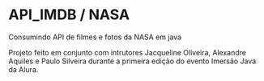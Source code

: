 # API_IMDB / NASA
Consumindo API de filmes e fotos da NASA em java

Projeto feito em conjunto com intrutores Jacqueline Oliveira, Alexandre Aquiles e Paulo Silveira durante a primeira edição do evento Imersão Java da Alura.
